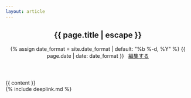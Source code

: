 ```yaml
---
layout: article
---
```

<article class="post" itemscope itemtype="http://schema.org/BlogPosting">
<header class="post-header">
<h1 itemprop="name headline">{{ page.title | escape }}</h1>
<p class="meta">
<time datetime="{{ page.date | date_to_xmlschema }}" itemprop="datePublished">
{% assign date_format = site.date_format | default: "%b %-d, %Y" %}
{{ page.date | date: date_format }}
</time>
&nbsp;
<i class="fa fa-pencil fa-fw"></i>
<a href="https://github.com/kikuzukikai/mvx/blob/master/{{ page.path }}" alt="Edit">
編集する
</a>
</p>
</header>
<div class="post-content" itemprop="articleBody">
{{ content }}
</div>
<div class="fb-comments" data-href="{{ site.url }}{{ page.url }}" data-width="100%" data-numposts="10"></div>
</article>
{% include deeplink.md %}
